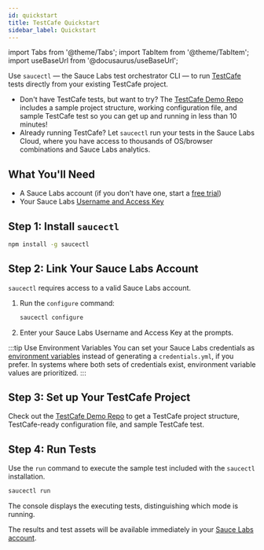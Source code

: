 ```yaml
---
id: quickstart
title: TestCafe Quickstart
sidebar_label: Quickstart
---
```


import Tabs from '@theme/Tabs';
import TabItem from '@theme/TabItem';
import useBaseUrl from '@docusaurus/useBaseUrl';

Use `saucectl` &#8212; the Sauce Labs test orchestrator CLI &#8212; to run [TestCafe](https://github.com/DevExpress/testcafe) tests directly from your existing TestCafe project.

* Don't have TestCafe tests, but want to try? The [TestCafe Demo Repo](https://github.com/saucelabs/saucectl-testcafe-example) includes a sample project structure, working configuration file, and sample TestCafe test so you can get up and running in less than 10 minutes!
* Already running TestCafe? Let `saucectl` run your tests in the Sauce Labs Cloud, where you have access to thousands of OS/browser combinations and Sauce Labs analytics.  

## What You'll Need

* A Sauce Labs account (if you don't have one, start a [free trial](https://saucelabs.com/sign-up))
* Your Sauce Labs [Username and Access Key](https://app.saucelabs.com/user-settings)


## Step 1: Install `saucectl`

```bash
npm install -g saucectl
```

## Step 2: Link Your Sauce Labs Account

`saucectl` requires access to a valid Sauce Labs account.

1. Run the `configure` command:     
    ```bash
    saucectl configure
    ```
1. Enter your Sauce Labs Username and Access Key at the prompts.

:::tip Use Environment Variables
You can set your Sauce Labs credentials as [environment variables](/basics/environment-variables) instead of generating a `credentials.yml`, if you prefer. In systems where both sets of credentials exist, environment variable values are prioritized.
:::

## Step 3: Set up Your TestCafe Project

 Check out the [TestCafe Demo Repo](https://github.com/saucelabs/saucectl-testcafe-example) to get a TestCafe project structure, TestCafe-ready configuration file, and sample TestCafe test.

## Step 4: Run Tests

Use the `run` command to execute the sample test included with the `saucectl` installation.

```bash
saucectl run
```

The console displays the executing tests, distinguishing which mode is running.

The results and test assets will be available immediately in your [Sauce Labs account](https://app.saucelabs.com/dashboard/tests/vdc).
